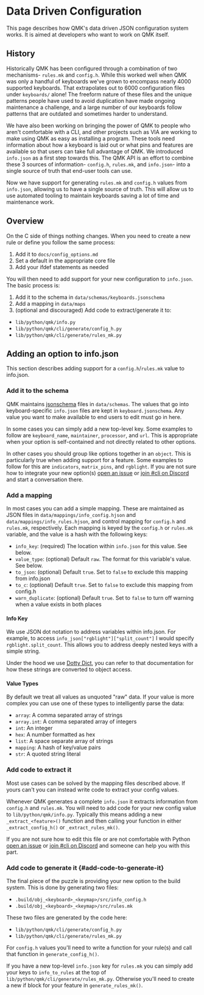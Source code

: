 # Data Driven Configuration

This page describes how QMK's data driven JSON configuration system works. It is aimed at developers who want to work on QMK itself.

## History

Historically QMK has been configured through a combination of two mechanisms- `rules.mk` and `config.h`. While this worked well when QMK was only a handful of keyboards we've grown to encompass nearly 4000 supported keyboards. That extrapolates out to 6000 configuration files under `keyboards/` alone! The freeform nature of these files and the unique patterns people have used to avoid duplication have made ongoing maintenance a challenge, and a large number of our keyboards follow patterns that are outdated and sometimes harder to understand.

We have also been working on bringing the power of QMK to people who aren't comfortable with a CLI, and other projects such as VIA are working to make using QMK as easy as installing a program. These tools need information about how a keyboard is laid out or what pins and features are available so that users can take full advantage of QMK. We introduced `info.json` as a first step towards this. The QMK API is an effort to combine these 3 sources of information- `config.h`, `rules.mk`, and `info.json`- into a single source of truth that end-user tools can use.

Now we have support for generating `rules.mk` and `config.h` values from `info.json`, allowing us to have a single source of truth. This will allow us to use automated tooling to maintain keyboards saving a lot of time and maintenance work.

## Overview

On the C side of things nothing changes. When you need to create a new rule or define you follow the same process:

1. Add it to `docs/config_options.md`
1. Set a default in the appropriate core file
1. Add your ifdef statements as needed

You will then need to add support for your new configuration to `info.json`. The basic process is:

1. Add it to the schema in `data/schemas/keyboards.jsonschema`
1. Add a mapping in `data/maps`
1. (optional and discouraged) Add code to extract/generate it to:
  * `lib/python/qmk/info.py`
  * `lib/python/qmk/cli/generate/config_h.py`
  * `lib/python/qmk/cli/generate/rules_mk.py`

## Adding an option to info.json

This section describes adding support for a `config.h`/`rules.mk` value to info.json.

### Add it to the schema

QMK maintains [jsonschema](https://json-schema.org/) files in `data/schemas`. The values that go into keyboard-specific `info.json` files are kept in `keyboard.jsonschema`. Any value you want to make available to end users to edit must go in here.

In some cases you can simply add a new top-level key. Some examples to follow are `keyboard_name`, `maintainer`, `processor`, and `url`. This is appropriate when your option is self-contained and not directly related to other options.

In other cases you should group like options together in an `object`. This is particularly true when adding support for a feature. Some examples to follow for this are `indicators`, `matrix_pins`, and `rgblight`. If you are not sure how to integrate your new option(s) [open an issue](https://github.com/qmk/qmk_firmware/issues/new?assignees=&labels=cli%2C+python&template=other_issues.md&title=) or [join #cli on Discord](https://discord.gg/heQPAgy) and start a conversation there.

### Add a mapping

In most cases you can add a simple mapping. These are maintained as JSON files in `data/mappings/info_config.hjson` and `data/mappings/info_rules.hjson`, and control mapping for `config.h` and `rules.mk`, respectively. Each mapping is keyed by the `config.h` or `rules.mk` variable, and the value is a hash with the following keys:

* `info_key`: (required) The location within `info.json` for this value. See below.
* `value_type`: (optional) Default `raw`. The format for this variable's value. See below.
* `to_json`: (optional) Default `true`. Set to `false` to exclude this mapping from info.json
* `to_c`: (optional) Default `true`. Set to `false` to exclude this mapping from config.h
* `warn_duplicate`: (optional) Default `true`. Set to `false` to turn off warning when a value exists in both places

#### Info Key

We use JSON dot notation to address variables within info.json. For example, to access `info_json["rgblight"]["split_count"]` I would specify `rgblight.split_count`. This allows you to address deeply nested keys with a simple string.

Under the hood we use [Dotty Dict](https://dotty-dict.readthedocs.io/en/latest/), you can refer to that documentation for how these strings are converted to object access.

#### Value Types

By default we treat all values as unquoted "raw" data. If your value is more complex you can use one of these types to intelligently parse the data:

* `array`: A comma separated array of strings
* `array.int`: A comma separated array of integers
* `int`: An integer
* `hex`: A number formatted as hex
* `list`: A space separate array of strings
* `mapping`: A hash of key/value pairs
* `str`: A quoted string literal

### Add code to extract it

Most use cases can be solved by the mapping files described above. If yours can't you can instead write code to extract your config values.

Whenever QMK generates a complete `info.json` it extracts information from `config.h` and `rules.mk`. You will need to add code for your new config value to `lib/python/qmk/info.py`. Typically this means adding a new `_extract_<feature>()` function and then calling your function in either `_extract_config_h()` or `_extract_rules_mk()`.

If you are not sure how to edit this file or are not comfortable with Python [open an issue](https://github.com/qmk/qmk_firmware/issues/new?assignees=&labels=cli%2C+python&template=other_issues.md&title=) or [join #cli on Discord](https://discord.gg/heQPAgy) and someone can help you with this part.

### Add code to generate it {#add-code-to-generate-it}

The final piece of the puzzle is providing your new option to the build system. This is done by generating two files:

* `.build/obj_<keyboard>_<keymap>/src/info_config.h`
* `.build/obj_<keyboard>_<keymap>/src/rules.mk`

These two files are generated by the code here:

* `lib/python/qmk/cli/generate/config_h.py`
* `lib/python/qmk/cli/generate/rules_mk.py`

For `config.h` values you'll need to write a function for your rule(s) and call that function in `generate_config_h()`.

If you have a new top-level `info.json` key for `rules.mk` you can simply add your keys to `info_to_rules` at the top of `lib/python/qmk/cli/generate/rules_mk.py`. Otherwise you'll need to create a new if block for your feature in `generate_rules_mk()`.
